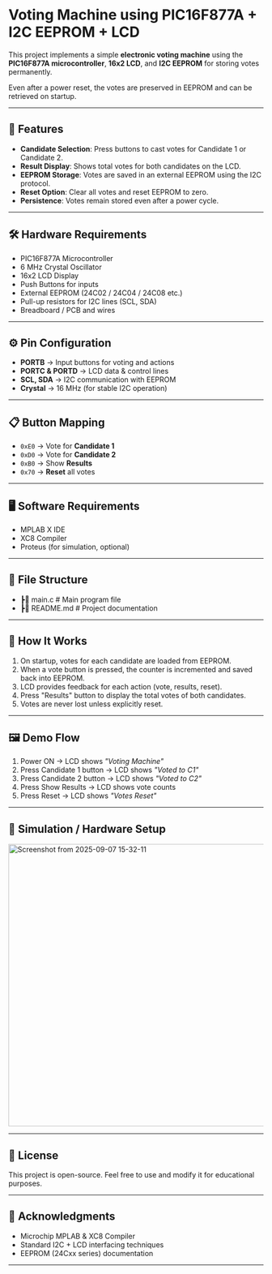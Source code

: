# Voting Machine using PIC16F877A + I2C EEPROM + LCD

This project implements a simple **electronic voting machine** using the **PIC16F877A microcontroller**, **16x2 LCD**, and **I2C EEPROM** for storing votes permanently.  

Even after a power reset, the votes are preserved in EEPROM and can be retrieved on startup.  

---

## 🚀 Features
- **Candidate Selection**: Press buttons to cast votes for Candidate 1 or Candidate 2.  
- **Result Display**: Shows total votes for both candidates on the LCD.  
- **EEPROM Storage**: Votes are saved in an external EEPROM using the I2C protocol.  
- **Reset Option**: Clear all votes and reset EEPROM to zero.  
- **Persistence**: Votes remain stored even after a power cycle.  

---

## 🛠️ Hardware Requirements
- PIC16F877A Microcontroller  
- 6 MHz Crystal Oscillator  
- 16x2 LCD Display  
- Push Buttons for inputs  
- External EEPROM (24C02 / 24C04 / 24C08 etc.)  
- Pull-up resistors for I2C lines (SCL, SDA)  
- Breadboard / PCB and wires  

---

## ⚙️ Pin Configuration
- **PORTB** → Input buttons for voting and actions  
- **PORTC & PORTD** → LCD data & control lines  
- **SCL, SDA** → I2C communication with EEPROM  
- **Crystal** → 16 MHz (for stable I2C operation)  

---

## 📋 Button Mapping
- `0xE0` → Vote for **Candidate 1**  
- `0xD0` → Vote for **Candidate 2**  
- `0xB0` → Show **Results**  
- `0x70` → **Reset** all votes  

---

## 🖥️ Software Requirements
- MPLAB X IDE  
- XC8 Compiler  
- Proteus (for simulation, optional)  

---

## 📂 File Structure
- ┣📜 main.c # Main program file
- ┣📜 README.md # Project documentation


---

## 🔧 How It Works
1. On startup, votes for each candidate are loaded from EEPROM.  
2. When a vote button is pressed, the counter is incremented and saved back into EEPROM.  
3. LCD provides feedback for each action (vote, results, reset).  
4. Press "Results" button to display the total votes of both candidates.  
5. Votes are never lost unless explicitly reset.  

---

## 🖼️ Demo Flow
1. Power ON → LCD shows *"Voting Machine"*  
2. Press Candidate 1 button → LCD shows *"Voted to C1"*  
3. Press Candidate 2 button → LCD shows *"Voted to C2"*  
4. Press Show Results → LCD shows vote counts  
5. Press Reset → LCD shows *"Votes Reset"*  

---

## 📸 Simulation / Hardware Setup 
<img width="974" height="557" alt="Screenshot from 2025-09-07 15-32-11" src="https://github.com/user-attachments/assets/1cd77622-ea81-4339-98b2-362114bc92d4" />

---

## 📜 License
This project is open-source. Feel free to use and modify it for educational purposes.  

---

## 🙌 Acknowledgments
- Microchip MPLAB & XC8 Compiler  
- Standard I2C + LCD interfacing techniques  
- EEPROM (24Cxx series) documentation  

---
